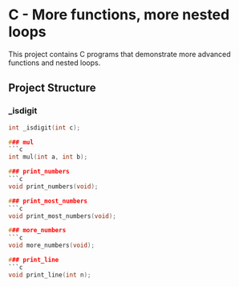 # C - More functions, more nested loops

This project contains C programs that demonstrate more advanced functions and nested loops.

## Project Structure

### _isdigit
```c
int _isdigit(int c);

### mul
```c
int mul(int a, int b);

### print_numbers
```c
void print_numbers(void);

### print_most_numbers
```c
void print_most_numbers(void);

### more_numbers
```c
void more_numbers(void);

### print_line
```c
void print_line(int n);
